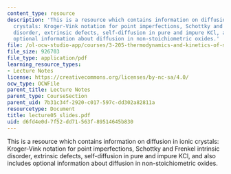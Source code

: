 ```yaml
---
content_type: resource
description: 'This is a resource which contains information on diffusion in ionic
  crystals: Kroger-Vink notation for point imperfections, Schottky and Frenkel intrinsic
  disorder, extrinsic defects, self-diffusion in pure and impure KCl, and also includes
  optional information about diffusion in non-stoichiometric oxides.'
file: /ol-ocw-studio-app/courses/3-205-thermodynamics-and-kinetics-of-materials-fall-2006/d6fd4e0d7f52dd71563f89514645b830_lecture05_slides.pdf
file_size: 926703
file_type: application/pdf
learning_resource_types:
- Lecture Notes
license: https://creativecommons.org/licenses/by-nc-sa/4.0/
ocw_type: OCWFile
parent_title: Lecture Notes
parent_type: CourseSection
parent_uid: 7b31c34f-2920-c017-597c-dd302a82811a
resourcetype: Document
title: lecture05_slides.pdf
uid: d6fd4e0d-7f52-dd71-563f-89514645b830
---
```

This is a resource which contains information on diffusion in ionic crystals: Kroger-Vink notation for point imperfections, Schottky and Frenkel intrinsic disorder, extrinsic defects, self-diffusion in pure and impure KCl, and also includes optional information about diffusion in non-stoichiometric oxides.